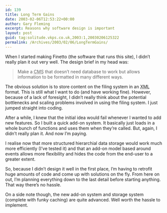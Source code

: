 ```yaml
---
id: 139
title: Long Term Gains
date: 2003-02-06T12:53:22+00:00
author: Gary Fleming
excerpt: Reasons why software design is important
layout: post
guid: tag:solitude.vkps.co.uk,2003:1,20030206125322
permalink: /Archives/2003/02/06/LongTermGains/
---
```

When I started making Finetto (the software that runs this site), I didn&#8217;t really plan it out very well. The design brief in my head was:

> Make a <acronym title="Content Management System">CMS</acronym> that doesn&#8217;t need database to work but allows information to be formatted in many different ways.

The obvious solution is to store content on the filing system in an <acronym title="eXtensible Mark-up Language">XML</acronym> format. This is still what I want to do (and have working fine). However, because of a lack of foresight, I didn&#8217;t really think about the potential bottlenecks and scaling problems involved in using the filing system. I just jumped straight into coding.

After a while, I knew that the initial idea would fail whenever I wanted to add new features. So I built a quick add-on system. It basically just loads in a whole bunch of functions and uses them when they&#8217;re called. But, again, I didn&#8217;t really plan it. And now I&#8217;m paying.

I realise now that more structured hierarchial data storage would work much more efficiently (I&#8217;ve tested it) and that an add-on model based around events allows more flexibility and hides the code from the end-user to a greater extent.

So, because I didn&#8217;t design it well in the first place, I&#8217;m having to retrofit huge amounts of code and come up with solutions on the fly. From here on out, I&#8217;m planning everything down to the last detail before starting anything. That way there&#8217;s no hassle.

On a side note though, the new add-on system and storage system (complete with funky caching) are quite advanced. Well worth the hassle to implement.